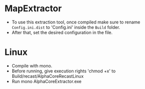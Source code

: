 # MapExtractor
- To use this extraction tool, once compiled make sure to rename `Config.ini.dist` to 'Config.ini' inside the `Build` folder. 
- After that, set the desired configuration in the file.

# Linux
- Compile with mono.
- Before running, give execution rights 'chmod +x' to Build/recast/AlphaCoreRecastLinux
- Run mono AlphaCoreExtractor.exe